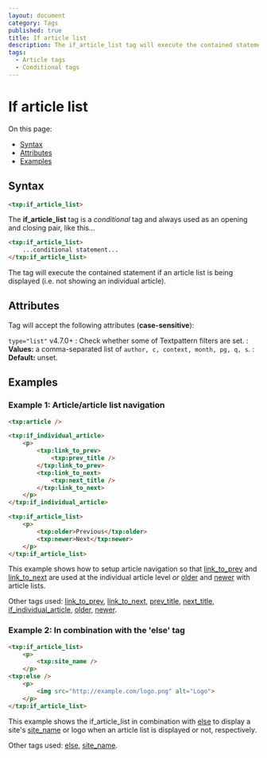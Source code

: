 ```yaml
---
layout: document
category: Tags
published: true
title: If article list
description: The if_article_list tag will execute the contained statement if an article list is being displayed.
tags:
  - Article tags
  - Conditional tags
---
```


# If article list

On this page:

* [Syntax](#syntax)
* [Attributes](#attributes)
* [Examples](#examples)

## Syntax

~~~ html
<txp:if_article_list>
~~~

The **if_article_list** tag is a *conditional* tag and always used as an opening and closing pair, like this...

~~~ html
<txp:if_article_list>
    ...conditional statement...
</txp:if_article_list>
~~~

The tag will execute the contained statement if an article list is being displayed (i.e. not showing an individual article).

## Attributes

Tag will accept the following attributes (**case-sensitive**):

`type="list"` <span class="footnote warning">v4.7.0+</span>
: Check whether some of Textpattern filters are set.
: **Values:** a comma-separated list of `author, c, context, month, pg, q, s`.
: **Default:** unset.

## Examples

### Example 1: Article/article list navigation

~~~ html
<txp:article />

<txp:if_individual_article>
    <p>
        <txp:link_to_prev>
            <txp:prev_title />
        </txp:link_to_prev>
        <txp:link_to_next>
            <txp:next_title />
        </txp:link_to_next>
    </p>
</txp:if_individual_article>

<txp:if_article_list>
    <p>
        <txp:older>Previous</txp:older>
        <txp:newer>Next</txp:newer>
    </p>
</txp:if_article_list>
~~~

This example shows how to setup article navigation so that [link_to_prev](link_to_prev) and [link_to_next](link_to_next) are used at the individual article level *or* [older](older) and [newer](newer) with article lists.

Other tags used: [link_to_prev](link_to_prev), [link_to_next](link_to_next), [prev_title](prev_title), [next_title](next_title), [if_individual_article](if_individual_article), [older](older), [newer](newer).

### Example 2: In combination with the 'else' tag

~~~ html
<txp:if_article_list>
    <p>
        <txp:site_name />
    </p>
<txp:else />
    <p>
        <img src="http://example.com/logo.png" alt="Logo">
    </p>
</txp:if_article_list>
~~~

This example shows the if_article_list in combination with [else](else) to display a site's [site_name](site_name) or logo when an article list is displayed or not, respectively.

Other tags used: [else](else), [site_name](site_name).
